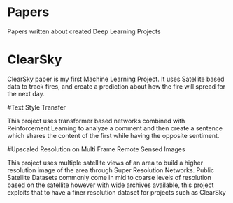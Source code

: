 # Papers
Papers written about created Deep Learning Projects


# ClearSky

ClearSky paper is my first Machine Learning Project. It uses Satellite based data to track fires, and create a prediction about how the fire will spread for the next day.

#Text Style Transfer

This project uses transformer based networks combined with Reinforcement Learning to analyze a comment and then create a sentence which shares the content of the first while having the opposite sentiment.

#Upscaled Resolution on Multi Frame Remote Sensed Images

This project uses multiple satellite views of an area to build a higher resolution image of the area through Super Resolution Networks. Public Satellite Datasets commonly come in mid to coarse levels of resolution based on the satellite however with wide archives available, this project exploits that to have a finer resolution dataset for projects such as ClearSky 
